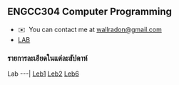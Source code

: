 ENGCC304 Computer Programming
-----------------------------

* ✉️  You can contact me at [wallradon@gmail.com](mailto:wallradon@gmail.com)
* <a href="https://forms.office.com/pages/responsepage.aspx?id=GTgKLGaM4UqamTgy2frL2b9NLAdgiXFJhzFdXwn85ypUQVBWSk0wSUk3UFpVSlZPOTk5UU9SRFRRVy4u">LAB</a>

### รายการละเอียดในแต่ละสัปดาห์
Lab 
---|
[Leb1](https://github.com/wallradon/ENGCC304/blob/main/LAB1.cpp)
[Leb2](https://github.com/wallradon/ENGCC304/blob/main/LAB2.drawio)
[Leb6](https://github.com/wallradon/ENGCC304/tree/main/LAB-6)
